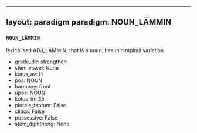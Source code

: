 
---
layout: paradigm
paradigm: NOUN_LÄMMIN
---
### ` NOUN_LÄMMIN `

lexicalised ADJ_LÄMMIN, that is a noun, has min:mpimä variation
* grade_dir: strengthen
* stem_vowel: None
* kotus_av: H
* pos: NOUN
* harmony: front
* upos: NOUN
* kotus_tn: 35
* plurale_tantum: False
* clitics: False
* possessive: False
* stem_diphthong: None
